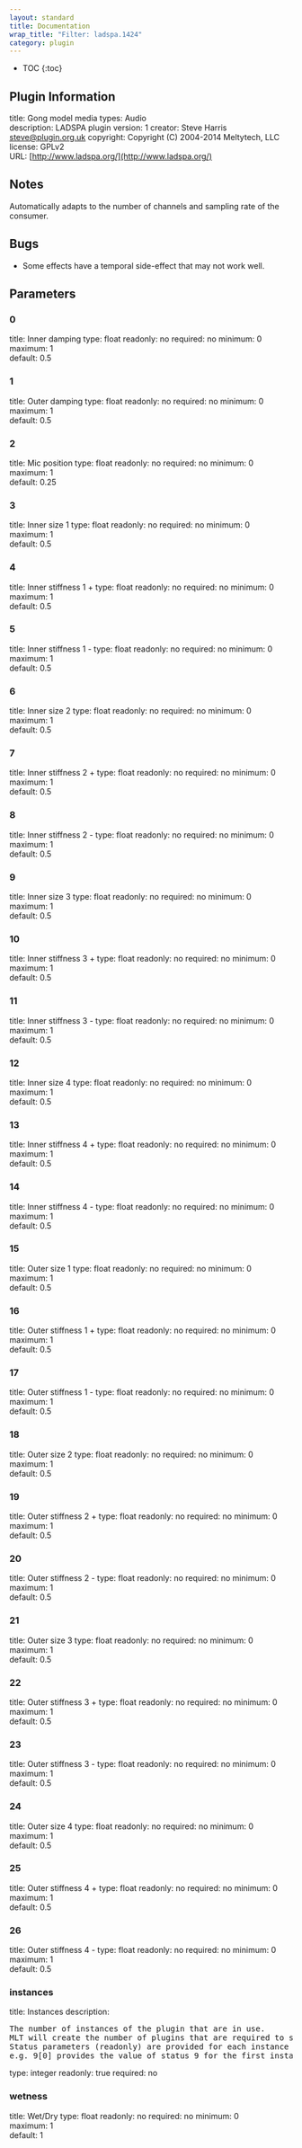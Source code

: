 ```yaml
---
layout: standard
title: Documentation
wrap_title: "Filter: ladspa.1424"
category: plugin
---
```

* TOC
{:toc}

## Plugin Information

title: Gong model
media types:
Audio  
description: LADSPA plugin
version: 1
creator: Steve Harris <steve@plugin.org.uk>
copyright: Copyright (C) 2004-2014 Meltytech, LLC  
license: GPLv2  
URL: [http://www.ladspa.org/](http://www.ladspa.org/)  

## Notes

Automatically adapts to the number of channels and sampling rate of the consumer.

## Bugs

* Some effects have a temporal side-effect that may not work well.


## Parameters

### 0

title: Inner damping  type: float
readonly: no
required: no
minimum: 0  
maximum: 1  
default: 0.5  

### 1

title: Outer damping  type: float
readonly: no
required: no
minimum: 0  
maximum: 1  
default: 0.5  

### 2

title: Mic position  type: float
readonly: no
required: no
minimum: 0  
maximum: 1  
default: 0.25  

### 3

title: Inner size 1  type: float
readonly: no
required: no
minimum: 0  
maximum: 1  
default: 0.5  

### 4

title: Inner stiffness 1 +  type: float
readonly: no
required: no
minimum: 0  
maximum: 1  
default: 0.5  

### 5

title: Inner stiffness 1 -  type: float
readonly: no
required: no
minimum: 0  
maximum: 1  
default: 0.5  

### 6

title: Inner size 2  type: float
readonly: no
required: no
minimum: 0  
maximum: 1  
default: 0.5  

### 7

title: Inner stiffness 2 +  type: float
readonly: no
required: no
minimum: 0  
maximum: 1  
default: 0.5  

### 8

title: Inner stiffness 2 -  type: float
readonly: no
required: no
minimum: 0  
maximum: 1  
default: 0.5  

### 9

title: Inner size 3  type: float
readonly: no
required: no
minimum: 0  
maximum: 1  
default: 0.5  

### 10

title: Inner stiffness 3 +  type: float
readonly: no
required: no
minimum: 0  
maximum: 1  
default: 0.5  

### 11

title: Inner stiffness 3 -  type: float
readonly: no
required: no
minimum: 0  
maximum: 1  
default: 0.5  

### 12

title: Inner size 4  type: float
readonly: no
required: no
minimum: 0  
maximum: 1  
default: 0.5  

### 13

title: Inner stiffness 4 +  type: float
readonly: no
required: no
minimum: 0  
maximum: 1  
default: 0.5  

### 14

title: Inner stiffness 4 -  type: float
readonly: no
required: no
minimum: 0  
maximum: 1  
default: 0.5  

### 15

title: Outer size 1  type: float
readonly: no
required: no
minimum: 0  
maximum: 1  
default: 0.5  

### 16

title: Outer stiffness 1 +  type: float
readonly: no
required: no
minimum: 0  
maximum: 1  
default: 0.5  

### 17

title: Outer stiffness 1 -  type: float
readonly: no
required: no
minimum: 0  
maximum: 1  
default: 0.5  

### 18

title: Outer size 2  type: float
readonly: no
required: no
minimum: 0  
maximum: 1  
default: 0.5  

### 19

title: Outer stiffness 2 +  type: float
readonly: no
required: no
minimum: 0  
maximum: 1  
default: 0.5  

### 20

title: Outer stiffness 2 -  type: float
readonly: no
required: no
minimum: 0  
maximum: 1  
default: 0.5  

### 21

title: Outer size 3  type: float
readonly: no
required: no
minimum: 0  
maximum: 1  
default: 0.5  

### 22

title: Outer stiffness 3 +  type: float
readonly: no
required: no
minimum: 0  
maximum: 1  
default: 0.5  

### 23

title: Outer stiffness 3 -  type: float
readonly: no
required: no
minimum: 0  
maximum: 1  
default: 0.5  

### 24

title: Outer size 4  type: float
readonly: no
required: no
minimum: 0  
maximum: 1  
default: 0.5  

### 25

title: Outer stiffness 4 +  type: float
readonly: no
required: no
minimum: 0  
maximum: 1  
default: 0.5  

### 26

title: Outer stiffness 4 -  type: float
readonly: no
required: no
minimum: 0  
maximum: 1  
default: 0.5  

### instances

title: Instances  description:
<pre>
The number of instances of the plugin that are in use.
MLT will create the number of plugins that are required to support the number of audio channels.
Status parameters (readonly) are provided for each instance and are accessed by specifying the instance number after the identifier (starting at zero).
e.g. 9[0] provides the value of status 9 for the first instance.
</pre>
type: integer
readonly: true
required: no

### wetness

title: Wet/Dry  type: float
readonly: no
required: no
minimum: 0  
maximum: 1  
default: 1  

